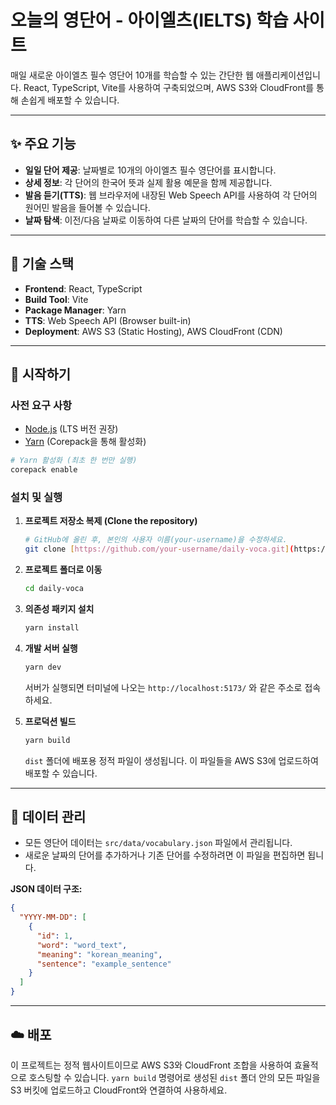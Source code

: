 # 오늘의 영단어 - 아이엘츠(IELTS) 학습 사이트

매일 새로운 아이엘츠 필수 영단어 10개를 학습할 수 있는 간단한 웹 애플리케이션입니다. React, TypeScript, Vite를 사용하여 구축되었으며, AWS S3와 CloudFront를 통해 손쉽게 배포할 수 있습니다.

---

## ✨ 주요 기능

- **일일 단어 제공**: 날짜별로 10개의 아이엘츠 필수 영단어를 표시합니다.
- **상세 정보**: 각 단어의 한국어 뜻과 실제 활용 예문을 함께 제공합니다.
- **발음 듣기(TTS)**: 웹 브라우저에 내장된 Web Speech API를 사용하여 각 단어의 원어민 발음을 들어볼 수 있습니다.
- **날짜 탐색**: 이전/다음 날짜로 이동하여 다른 날짜의 단어를 학습할 수 있습니다.

---

## 🔧 기술 스택

- **Frontend**: React, TypeScript
- **Build Tool**: Vite
- **Package Manager**: Yarn
- **TTS**: Web Speech API (Browser built-in)
- **Deployment**: AWS S3 (Static Hosting), AWS CloudFront (CDN)

---

## 🚀 시작하기

### 사전 요구 사항

- [Node.js](https://nodejs.org/ko/) (LTS 버전 권장)
- [Yarn](https://classic.yarnpkg.com/en/docs/install) (Corepack을 통해 활성화)

```bash
# Yarn 활성화 (최초 한 번만 실행)
corepack enable
```

### 설치 및 실행

1. **프로젝트 저장소 복제 (Clone the repository)**

   ```bash
   # GitHub에 올린 후, 본인의 사용자 이름(your-username)을 수정하세요.
   git clone [https://github.com/your-username/daily-voca.git](https://github.com/your-username/daily-voca.git)
   ```

2. **프로젝트 폴더로 이동**

   ```bash
   cd daily-voca
   ```

3. **의존성 패키지 설치**

   ```bash
   yarn install
   ```

4. **개발 서버 실행**

   ```bash
   yarn dev
   ```

   서버가 실행되면 터미널에 나오는 `http://localhost:5173/` 와 같은 주소로 접속하세요.

5. **프로덕션 빌드**
   ```bash
   yarn build
   ```
   `dist` 폴더에 배포용 정적 파일이 생성됩니다. 이 파일들을 AWS S3에 업로드하여 배포할 수 있습니다.

---

## 📂 데이터 관리

- 모든 영단어 데이터는 `src/data/vocabulary.json` 파일에서 관리됩니다.
- 새로운 날짜의 단어를 추가하거나 기존 단어를 수정하려면 이 파일을 편집하면 됩니다.

**JSON 데이터 구조:**

```json
{
  "YYYY-MM-DD": [
    {
      "id": 1,
      "word": "word_text",
      "meaning": "korean_meaning",
      "sentence": "example_sentence"
    }
  ]
}
```

---

## ☁️ 배포

이 프로젝트는 정적 웹사이트이므로 AWS S3와 CloudFront 조합을 사용하여 효율적으로 호스팅할 수 있습니다. `yarn build` 명령어로 생성된 `dist` 폴더 안의 모든 파일을 S3 버킷에 업로드하고 CloudFront와 연결하여 사용하세요.
